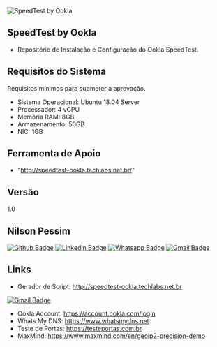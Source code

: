 ![SpeedTest by Ookla](http://speedtest-ookla.techlabs.net.br/speedtest.png)
 
## SpeedTest by Ookla
 
* Repositório de Instalação e Configuração do Ookla SpeedTest.
 
## Requisitos do Sistema

Requisitos mínimos para submeter a aprovação.
 
* Sistema Operacional: Ubuntu 18.04 Server
* Processador: 4 vCPU
* Memória RAM: 8GB
* Armazenamento: 50GB
* NIC: 1GB

## Ferramenta de Apoio
* "http://speedtest-ookla.techlabs.net.br/"

## Versão
1.0

## Nilson Pessim

[![Github Badge](https://img.shields.io/badge/-Github-000?style=flat-square&logo=Github&logoColor=white&link=https://github.com/nilsonpessim)](https://github.com/nilsonpessim)
[![Linkedin Badge](https://img.shields.io/badge/-LinkedIn-blue?style=flat-square&logo=Linkedin&logoColor=white&link=https://br.linkedin.com/in/nilsonpessim)](https://br.linkedin.com/in/nilsonpessim)
[![Whatsapp Badge](https://img.shields.io/badge/-Whatsapp-4CA143?style=flat-square&labelColor=4CA143&logo=whatsapp&logoColor=white&link=https://api.whatsapp.com/send?phone=5537999351046)](https://api.whatsapp.com/send?phone=5537999351046)
[![Gmail Badge](https://img.shields.io/badge/-Gmail-c14438?style=flat-square&logo=Gmail&logoColor=white&link=mailto:nilson@techlabs.net.br)](mailto:nilson@techlabs.net.br)

 
## Links

  - Gerador de Script: http://speedtest-ookla.techlabs.net.br

  [![Gmail Badge](https://img.shields.io/badge/-Gmail-c14438?style=flat-square&logo=Gmail&logoColor=white&link=mailto:nilson@techlabs.net.br)](mailto:nilson@techlabs.net.br)

  - Ookla Account: https://account.ookla.com/login
  - Whats My DNS: https://www.whatsmydns.net
  - Teste de Portas: https://testeportas.com.br
  - MaxMind: https://www.maxmind.com/en/geoip2-precision-demo
 
